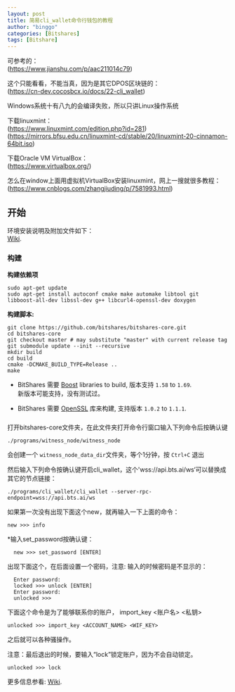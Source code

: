 ```yaml
---
layout: post
title: 简易cli_wallet命令行钱包的教程
author: "binggo"
categories: [Bitshares]
tags: [Bitshare]
---
```



可参考的：    
(https://www.jianshu.com/p/aac211014c79) 
 
这个只能看看，不能当真，因为是其它DPOS区块链的：  
(https://cn-dev.cocosbcx.io/docs/22-cli_wallet)    

Windows系统十有八九的会编译失败，所以只讲Linux操作系统  

下载linuxmint：   
(https://www.linuxmint.com/edition.php?id=281)     
(https://mirrors.bfsu.edu.cn/linuxmint-cd/stable/20/linuxmint-20-cinnamon-64bit.iso)  

下载Oracle VM VirtualBox：  
(https://www.virtualbox.org/)

怎么在window上面用虚拟机VirtualBox安装linuxmint，网上一搜就很多教程：  
(https://www.cnblogs.com/zhangjiuding/p/7581993.html)


开始
---------------
环境安装说明及附加文件如下：  
[Wiki](https://github.com/bitshares/bitshares-core/wiki).

### 构建


**构建依赖项**

    sudo apt-get update
    sudo apt-get install autoconf cmake make automake libtool git libboost-all-dev libssl-dev g++ libcurl4-openssl-dev doxygen

**构建脚本:**

    git clone https://github.com/bitshares/bitshares-core.git
    cd bitshares-core
    git checkout master # may substitute "master" with current release tag
    git submodule update --init --recursive
    mkdir build
    cd build
    cmake -DCMAKE_BUILD_TYPE=Release ..
    make


* BitShares 需要 [Boost](http://www.boost.org/) libraries to build, 版本支持 `1.58` to `1.69`.  
新版本可能支持，没有测试过。



* BitShares 需要 [OpenSSL](https://www.openssl.org/) 库来构建, 支持版本 `1.0.2` to `1.1.1`.


###

打开bitshares-core文件夹，在此文件夹打开命令行窗口输入下列命令后按确认键

    ./programs/witness_node/witness_node

会创建一个 `witness_node_data_dir`文件夹，等个1分钟，按 `Ctrl+C` 退出

然后输入下列命令按确认键开启cli_wallet，这个'wss://api.bts.ai/ws‘可以替换成其它的节点链接：

    ./programs/cli_wallet/cli_wallet --server-rpc-endpoint=wss://api.bts.ai/ws

如果第一次没有出现下面这个new，就再输入一下上面的命令：

    new >>> info

*输入set_password按确认键：

      new >>> set_password [ENTER]

出现下面这个，在后面设置一个密码，注意: 输入的时候密码是不显示的：

      Enter password:
      locked >>> unlock [ENTER]
      Enter password:
      unlocked >>>


下面这个命令是为了能够联系你的账户， import_key <账户名> <私钥>


    unlocked >>> import_key <ACCOUNT_NAME> <WIF_KEY>

之后就可以各种骚操作。

注意：最后退出的时候，要输入“lock”锁定账户，因为不会自动锁定。


    unlocked >>> lock

更多信息参看:  [Wiki](https://github.com/bitshares/bitshares-core/wiki/CLI-Wallet-Cookbook).


